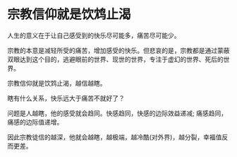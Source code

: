 # 宗教信仰就是饮鸩止渴

人生的意义在于让自己感受到的快乐尽可能多，痛苦尽可能少。

宗教的本意是减轻所受的痛苦，增加感受的快乐。但悲哀的是，宗教都是通过蒙蔽双眼达到这个目的，逃避眼前的世界、现世的世界，专注于虚幻的世界、死后的世界。

宗教信仰就是饮鸩止渴，越信越瞎。

瞎有什么关系，快乐远大于痛苦不就好了？

问题是人越瞎，他的感受就会趋同。快感趋同，快感的边际效益递减; 痛感趋同，痛感的边际值递增。

因此宗教徒信的越深，他就会越瞎，越极端，越冷酷(对外界)，越分裂，幸福值反而更差。
